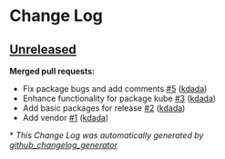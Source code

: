 # Change Log

## [Unreleased](https://github.com/caicloud/rudder/tree/HEAD)

**Merged pull requests:**

- Fix package bugs and add comments [\#5](https://github.com/caicloud/rudder/pull/5) ([kdada](https://github.com/kdada))
- Enhance functionality for package kube [\#3](https://github.com/caicloud/rudder/pull/3) ([kdada](https://github.com/kdada))
- Add basic packages for release [\#2](https://github.com/caicloud/rudder/pull/2) ([kdada](https://github.com/kdada))
- Add vendor [\#1](https://github.com/caicloud/rudder/pull/1) ([kdada](https://github.com/kdada))



\* *This Change Log was automatically generated by [github_changelog_generator](https://github.com/skywinder/Github-Changelog-Generator)*
